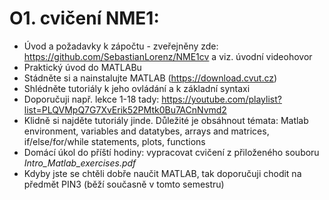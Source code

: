 # O1. cvičení NME1:
* Úvod a požadavky k zápočtu - zveřejněny zde: https://github.com/SebastianLorenz/NME1cv a viz. úvodní videohovor
* Praktický úvod do MATLABu
 * Stádněte si a nainstalujte MATLAB (https://download.cvut.cz)
 * Shlédněte tutoriály k jeho ovládání a k základní syntaxi
  * Doporučuji např. lekce 1-18 tady: https://youtube.com/playlist?list=PLQVMpQ7G7XvErik52PMtk0Bu7ACnNvmd2 
  * Klidně si najděte tutoriály jinde. Důležité je obsáhnout témata: Matlab environment, variables and datatybes, arrays and matrices, if/else/for/while statements, plots, functions
* Domácí úkol do příští hodiny: vypracovat cvičení z přiloženého souboru *Intro_Matlab_exercises.pdf*
* Kdyby jste se chtěli dobře naučit MATLAB, tak doporučuji chodit na předmět PIN3 (běží současně v tomto semestru)
